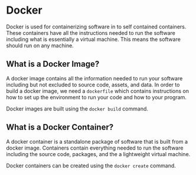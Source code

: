 # Docker

Docker is used for containerizing software in to self contained containers. These containers have all the instructions needed to run the software including what is essentially a virtual machine. This means the software should run on any machine.

## What is a Docker Image?

A docker image contains all the information needed to run your software including but not excluded to source code, assets, and data. In order to build a docker image, we need a `dockerfile` which contains instructions on how to set up the environment to run your code and how to your program.

Docker images are built using the `docker build` command.

## What is a Docker Container?

A docker container is a standalone package of software that is built from a docker image. Containers contain everything needed to run the software including the source code, packages, and the a lightweight virtual machine.

Docker containers can be created using the `docker create` command.
